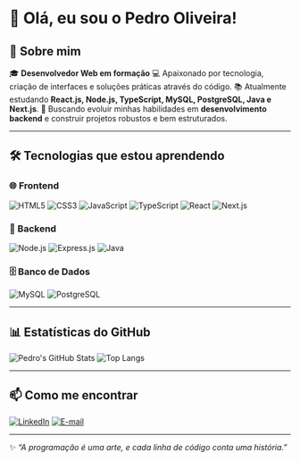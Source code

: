 # 👋 Olá, eu sou o Pedro Oliveira!

## 🚀 Sobre mim

🎓 **Desenvolvedor Web em formação**
💻 Apaixonado por tecnologia, criação de interfaces e soluções práticas através do código.
📚 Atualmente estudando **React.js, Node.js, TypeScript, MySQL, PostgreSQL, Java e Next.js**.
🎯 Buscando evoluir minhas habilidades em **desenvolvimento backend** e construir projetos robustos e bem estruturados.

---

## 🛠️ Tecnologias que estou aprendendo

### 🌐 Frontend

![HTML5](https://img.shields.io/badge/HTML5-000000?style=for-the-badge\&logo=html5\&logoColor=E34F26)
![CSS3](https://img.shields.io/badge/CSS3-000000?style=for-the-badge\&logo=css3\&logoColor=1572B6)
![JavaScript](https://img.shields.io/badge/JavaScript-000000?style=for-the-badge\&logo=javascript\&logoColor=F7DF1E)
![TypeScript](https://img.shields.io/badge/TypeScript-000000?style=for-the-badge\&logo=typescript\&logoColor=3178C6)
![React](https://img.shields.io/badge/React-000000?style=for-the-badge\&logo=react\&logoColor=61DAFB)
![Next.js](https://img.shields.io/badge/Next.js-000000?style=for-the-badge\&logo=next.js\&logoColor=white)

### 🔧 Backend

![Node.js](https://img.shields.io/badge/Node.js-000000?style=for-the-badge\&logo=node.js\&logoColor=339933)
![Express.js](https://img.shields.io/badge/Express.js-000000?style=for-the-badge\&logo=express\&logoColor=white)
![Java](https://img.shields.io/badge/Java-000000?style=for-the-badge\&logo=java\&logoColor=orange)

### 🗄️ Banco de Dados

![MySQL](https://img.shields.io/badge/MySQL-000000?style=for-the-badge\&logo=mysql\&logoColor=white)
![PostgreSQL](https://img.shields.io/badge/PostgreSQL-000000?style=for-the-badge\&logo=postgresql\&logoColor=336791)

---

## 📊 Estatísticas do GitHub

![Pedro's GitHub Stats](https://github-readme-stats.vercel.app/api?username=PedroOliveiraWish\&show_icons=true\&theme=radical)
![Top Langs](https://github-readme-stats.vercel.app/api/top-langs/?username=PedroOliveiraWish\&layout=compact\&theme=radical)

---

## 📫 Como me encontrar

[![LinkedIn](https://img.shields.io/badge/LinkedIn-000000?style=for-the-badge\&logo=linkedin\&logoColor=0077B5)](https://www.linkedin.com/in/pedro-oliveira-webdeveloper)
[![E-mail](https://img.shields.io/badge/Email-000000?style=for-the-badge\&logo=gmail\&logoColor=D14836)](mailto:pedrowebdeveloper.oliveira@gmail.com)

---

✨ *“A programação é uma arte, e cada linha de código conta uma história.”*
